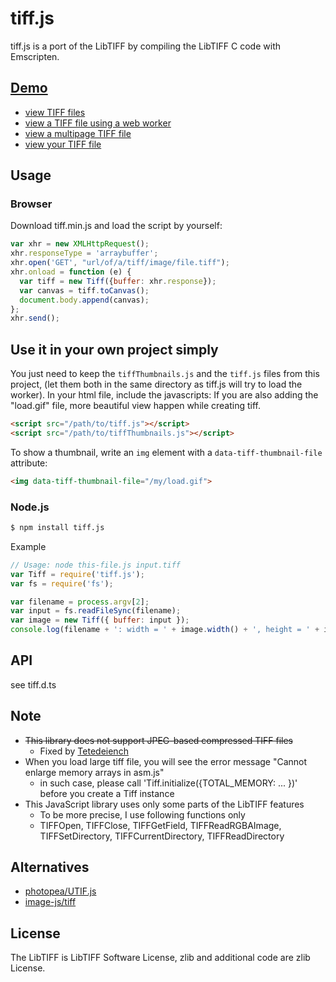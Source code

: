 # tiff.js

tiff.js is a port of the LibTIFF by compiling the LibTIFF C code with Emscripten.

## [Demo](http://seikichi.github.io/tiff.js/)

- [view TIFF files](http://seikichi.github.io/tiff.js/basic.html)
- [view a TIFF file using a web worker](http://seikichi.github.io/tiff.js/worker.html)
- [view a multipage TIFF file](http://seikichi.github.io/tiff.js/multipage.html)
- [view your TIFF file](http://seikichi.github.io/tiff.js/upload.html)

## Usage

### Browser

Download tiff.min.js and load the script by yourself:

```js
var xhr = new XMLHttpRequest();
xhr.responseType = 'arraybuffer';
xhr.open('GET', "url/of/a/tiff/image/file.tiff");
xhr.onload = function (e) {
  var tiff = new Tiff({buffer: xhr.response});
  var canvas = tiff.toCanvas();
  document.body.append(canvas);
};
xhr.send();
```

## Use it in your own project simply

You just need to keep the `tiffThumbnails.js` and the `tiff.js` files from this project, 
(let them both in the same directory as tiff.js will try to load the worker).  In your html file, include the javascripts:
If you are also adding the "load.gif" file, more beautiful view happen while creating tiff.
```html
<script src="/path/to/tiff.js"></script>
<script src="/path/to/tiffThumbnails.js"></script>
```
To show a thumbnail, write an `img` element with a `data-tiff-thumbnail-file` attribute:
```html
<img data-tiff-thumbnail-file="/my/load.gif">
``` 


### Node.js

```sh
$ npm install tiff.js
```

Example

```js
// Usage: node this-file.js input.tiff
var Tiff = require('tiff.js');
var fs = require('fs');

var filename = process.argv[2];
var input = fs.readFileSync(filename);
var image = new Tiff({ buffer: input });
console.log(filename + ': width = ' + image.width() + ', height = ' + image.height());
```

## API

see tiff.d.ts

## Note

- ~~This library does not support JPEG-based compressed TIFF files~~
  - Fixed by [Tetedeiench](https://github.com/seikichi/tiff.js/issues/15#issuecomment-257103842)
- When you load large tiff file, you will see the error message "Cannot enlarge memory arrays in asm.js"
  - in such case, please call 'Tiff.initialize({TOTAL_MEMORY: ... })' before you create a Tiff instance
- This JavaScript library uses only some parts of the LibTIFF features
  - To be more precise, I use following functions only
  - TIFFOpen, TIFFClose, TIFFGetField, TIFFReadRGBAImage, TIFFSetDirectory, TIFFCurrentDirectory, TIFFReadDirectory
  
## Alternatives

- [photopea/UTIF.js](https://github.com/photopea/UTIF.js)
- [image-js/tiff](https://github.com/image-js/tiff)

## License

The LibTIFF is LibTIFF Software License, zlib and additional code are zlib License.

